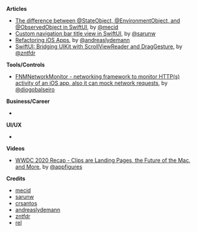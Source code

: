 
**Articles**

* [The difference between @StateObject, @EnvironmentObject, and @ObservedObject in SwiftUI](https://swiftwithmajid.com/2020/07/02/the-difference-between-stateobject-environmentobject-and-observedobject-in-swiftui/), by [@mecid](https://twitter.com/mecid)
* [Custom navigation bar title view in SwiftUI](https://sarunw.com/posts/custom-navigation-bar-title-view-in-swiftui/), by [@sarunw](https://twitter.com/sarunw)
* [Refactoring iOS Apps](https://andreaslydemann.com/refactoring-ios-apps/), by [@andreaslydemann](https://twitter.com/andreaslydemann)
* [SwiftUI: Bridging UIKit with ScrollViewReader and DragGesture](https://www.fivestars.blog/code/section-title-index-swiftui.html), by [@zntfdr](https://twitter.com/zntfdr)

**Tools/Controls**

* [FNMNetworkMonitor - networking framework to monitor HTTP(s) activity of an iOS app, also it can mock network requests](https://github.com/Farfetch/network-monitor-ios), by [@diogobalseiro](https://github.com/diogobalseiro)

**Business/Career**

* 

**UI/UX**

* 

**Videos**

* [WWDC 2020 Recap - Clips are Landing Pages, the Future of the Mac, and More](https://appfigures.com/resources/insights/webinar-wwdc-recap-2020), by [@appfigures](https://twitter.com/appfigures)

**Credits**

* [mecid](https://github.com/mecid)
* [sarunw](https://github.com/sarunw)
* [crsantos](https://github.com/crsantos)
* [andreaslydemann](https://github.com/andreaslydemann)
* [zntfdr](https://github.com/zntfdr)
* [rel](https://github.com/rel)
